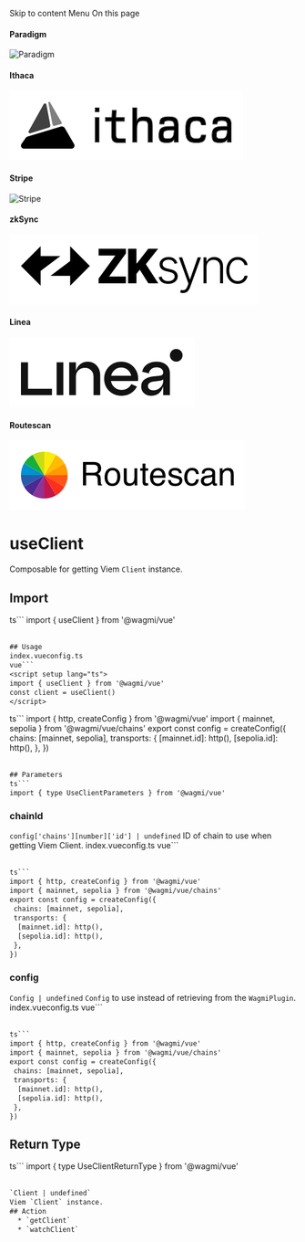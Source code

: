 Skip to content 
Menu
On this page
#### Paradigm
![Paradigm](https://raw.githubusercontent.com/wevm/.github/main/content/sponsors/paradigm-light.svg)
#### Ithaca
![Ithaca](https://raw.githubusercontent.com/wevm/.github/main/content/sponsors/ithaca-light.svg)
#### Stripe
![Stripe](https://raw.githubusercontent.com/wevm/.github/main/content/sponsors/stripe-light.svg)
#### zkSync
![zkSync](https://raw.githubusercontent.com/wevm/.github/main/content/sponsors/zksync-light.svg)
#### Linea
![Linea](https://raw.githubusercontent.com/wevm/.github/main/content/sponsors/linea-light.svg)
#### Routescan
![Routescan](https://raw.githubusercontent.com/wevm/.github/main/content/sponsors/routescan-light.svg)
# useClient ​
Composable for getting Viem `Client` instance.
## Import ​
ts```
import { useClient } from '@wagmi/vue'
```

## Usage ​
index.vueconfig.ts
vue```
<script setup lang="ts">
import { useClient } from '@wagmi/vue'
const client = useClient()
</script>
```

ts```
import { http, createConfig } from '@wagmi/vue'
import { mainnet, sepolia } from '@wagmi/vue/chains'
export const config = createConfig({
 chains: [mainnet, sepolia],
 transports: {
  [mainnet.id]: http(),
  [sepolia.id]: http(),
 },
})
```

## Parameters ​
ts```
import { type UseClientParameters } from '@wagmi/vue'
```

### chainId ​
`config['chains'][number]['id'] | undefined`
ID of chain to use when getting Viem Client.
index.vueconfig.ts
vue```
<script setup lang="ts">
import { useClient } from '@wagmi/vue'
import { mainnet } from '@wagmi/vue/chains'
import { config } from './config'
const client = useClient({
 chainId: mainnet.id, 
})
</script>
```

ts```
import { http, createConfig } from '@wagmi/vue'
import { mainnet, sepolia } from '@wagmi/vue/chains'
export const config = createConfig({
 chains: [mainnet, sepolia],
 transports: {
  [mainnet.id]: http(),
  [sepolia.id]: http(),
 },
})
```

### config ​
`Config | undefined`
`Config` to use instead of retrieving from the `WagmiPlugin`.
index.vueconfig.ts
vue```
<script setup lang="ts">
import { useClient } from '@wagmi/vue'
import { config } from './config'
const client = useClient({
 config, 
})
</script>
```

ts```
import { http, createConfig } from '@wagmi/vue'
import { mainnet, sepolia } from '@wagmi/vue/chains'
export const config = createConfig({
 chains: [mainnet, sepolia],
 transports: {
  [mainnet.id]: http(),
  [sepolia.id]: http(),
 },
})
```

## Return Type ​
ts```
import { type UseClientReturnType } from '@wagmi/vue'
```

`Client | undefined`
Viem `Client` instance.
## Action ​
  * `getClient`
  * `watchClient`


